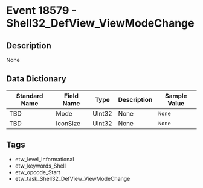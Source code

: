 # Event 18579 - Shell32_DefView_ViewModeChange

## Description
None

## Data Dictionary
|Standard Name|Field Name|Type|Description|Sample Value|
|---|---|---|---|---|
|TBD|Mode|UInt32|None|`None`|
|TBD|IconSize|UInt32|None|`None`|

## Tags
* etw_level_Informational
* etw_keywords_Shell
* etw_opcode_Start
* etw_task_Shell32_DefView_ViewModeChange